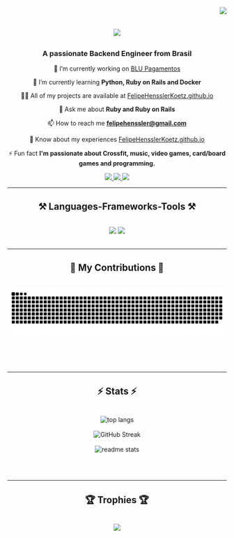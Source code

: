 <img align="right" src="https://visitor-badge.laobi.icu/badge?page_id=felipehensslerkoetz.felipehensslerkoetz" />

<h1 align="center">
    <img src="https://readme-typing-svg.herokuapp.com/?font=Righteous&size=35&center=true&vCenter=true&width=500&height=70&duration=4000&lines=Hi+There!+👋;+I'm+Felipe+Koetz!;" />
</h1>

<h3 align="center">A passionate Backend Engineer from Brasil</h3>

<div align="center">
  
  🔭 I’m currently working on [BLU Pagamentos](https://blu.com.br/)
  
  🌱 I’m currently learning **Python, Ruby on Rails and Docker**
  
  👨‍💻 All of my projects are available at [FelipeHensslerKoetz.github.io](https://FelipeHensslerKoetz.github.io)
  
  💬 Ask me about **Ruby and Ruby on Rails**
  
  📫 How to reach me **felipehenssler@gmail.com**
  
  📄 Know about my experiences [FelipeHensslerKoetz.github.io](https://FelipeHensslerKoetz.github.io)
  
  ⚡ Fun fact **I'm passionate about Crossfit, music, video games, card/board games and programming.**
</div>

<div align="center"> 
  <a href="mailto:felipehenssler@gmail.com">
    <img src="https://img.shields.io/badge/Gmail-333333?style=for-the-badge&logo=gmail&logoColor=red" />
  </a>
  <a href="https://linkedin.com/in/felipekoetz" target="_blank">
    <img src="https://img.shields.io/badge/LinkedIn-0077B5?style=for-the-badge&logo=linkedin&logoColor=white" target="_blank" />
  </a>
  <a href="https://FelipeHensslerKoetz.github.io" target="_blank">
     <img src="https://img.shields.io/badge/Portfolio-FF5722?style=for-the-badge&logo=todoist&logoColor=white" target="_blank" />
  </a>
</div>

 <hr/>

 <h2 align="center">⚒️ Languages-Frameworks-Tools ⚒️</h2>
<br/>
<div align="center">
    <img src="https://skillicons.dev/icons?i=ruby,rails,javascript,solidity,nodejs,express,react,java,python" />
    <img src="https://skillicons.dev/icons?i=git,github,docker,linux,postman,postgres,mongodb,vscode" /><br>
</div>
<br/>
<hr/>

<div align="center">
  <h2>🐍 My Contributions 🐍</h2>
  <br>
  <img alt="snake eating my contributions" src="https://raw.githubusercontent.com/felipehensslerkoetz/felipehensslerkoetz/output/github-contribution-grid-snake.svg" />
  
  <br/><br/><br/>
</div>

<hr/>

<h2 align="center">⚡ Stats ⚡</h2>
<br>
<div align=center>
    <img width=325 align="center" src="https://github-readme-stats.vercel.app/api/top-langs/?username=FelipeHensslerKoetz&hide=HTML&langs_count=8&layout=compact&theme=react&border_radius=10&size_weight=0.5&count_weight=0.5&exclude_repo=github-readme-stats" alt="top langs" />
<br /><br />
  <img width=390 src="https://streak-stats.demolab.com?user=FelipeHensslerKoetz&theme=react" alt="GitHub Streak" />
  <br/><br />
  <img width=390 src="https://github-readme-stats.vercel.app/api?username=felipehensslerkoetz&count_private=true&show_icons=true&theme=react&rank_icon=github&border_radius=10" alt="readme stats" />
</div>

<br/><br/>

<hr/>

<h2 align="center">🏆 Trophies 🏆</h2>
<br>

<div align=center>
    <img src="https://github-profile-trophy.vercel.app/?username=felipehensslerkoetz&column=3&margin-w=15&margin-h=15&theme=dark_dimmed">
</div>





